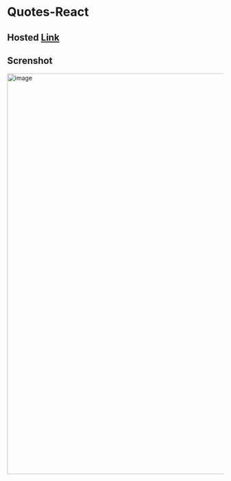 # Quotes-React

## Hosted [Link](https://quotes-react-mu.vercel.app/)
## Screnshot
<img width="932" alt="image" src="https://github.com/rajakhan017/Quotes-React/assets/135150598/43f40cc0-43b2-4363-93b5-443ac6965b5a">
